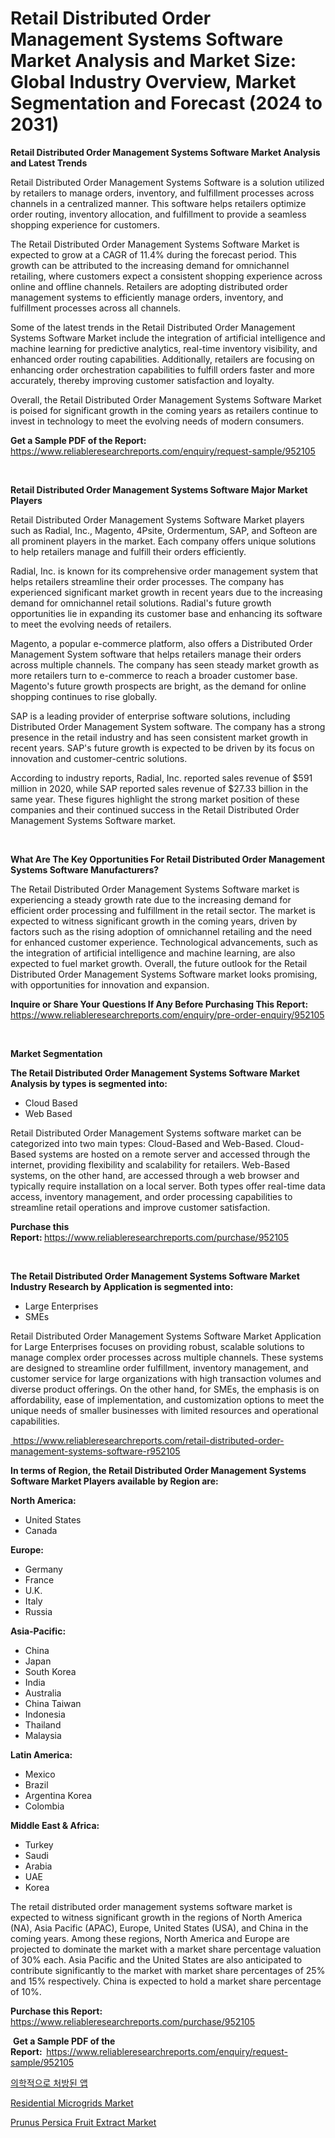 <p><h1>Retail Distributed Order Management Systems Software Market Analysis and Market Size: Global Industry Overview, Market Segmentation and Forecast (2024 to 2031)</h1></p><p><strong>Retail Distributed Order Management Systems Software Market Analysis and Latest Trends</strong></p>
<p><p>Retail Distributed Order Management Systems Software is a solution utilized by retailers to manage orders, inventory, and fulfillment processes across channels in a centralized manner. This software helps retailers optimize order routing, inventory allocation, and fulfillment to provide a seamless shopping experience for customers.</p><p>The Retail Distributed Order Management Systems Software Market is expected to grow at a CAGR of 11.4% during the forecast period. This growth can be attributed to the increasing demand for omnichannel retailing, where customers expect a consistent shopping experience across online and offline channels. Retailers are adopting distributed order management systems to efficiently manage orders, inventory, and fulfillment processes across all channels.</p><p>Some of the latest trends in the Retail Distributed Order Management Systems Software Market include the integration of artificial intelligence and machine learning for predictive analytics, real-time inventory visibility, and enhanced order routing capabilities. Additionally, retailers are focusing on enhancing order orchestration capabilities to fulfill orders faster and more accurately, thereby improving customer satisfaction and loyalty.</p><p>Overall, the Retail Distributed Order Management Systems Software Market is poised for significant growth in the coming years as retailers continue to invest in technology to meet the evolving needs of modern consumers.</p></p>
<p><strong>Get a Sample PDF of the Report:&nbsp;</strong> <a href="https://www.reliableresearchreports.com/enquiry/request-sample/952105">https://www.reliableresearchreports.com/enquiry/request-sample/952105</a></p>
<p>&nbsp;</p>
<p><strong>Retail Distributed Order Management Systems Software Major Market Players</strong></p>
<p><p>Retail Distributed Order Management Systems Software Market players such as Radial, Inc., Magento, 4Psite, Ordermentum, SAP, and Softeon are all prominent players in the market. Each company offers unique solutions to help retailers manage and fulfill their orders efficiently.</p><p>Radial, Inc. is known for its comprehensive order management system that helps retailers streamline their order processes. The company has experienced significant market growth in recent years due to the increasing demand for omnichannel retail solutions. Radial's future growth opportunities lie in expanding its customer base and enhancing its software to meet the evolving needs of retailers.</p><p>Magento, a popular e-commerce platform, also offers a Distributed Order Management System software that helps retailers manage their orders across multiple channels. The company has seen steady market growth as more retailers turn to e-commerce to reach a broader customer base. Magento's future growth prospects are bright, as the demand for online shopping continues to rise globally.</p><p>SAP is a leading provider of enterprise software solutions, including Distributed Order Management System software. The company has a strong presence in the retail industry and has seen consistent market growth in recent years. SAP's future growth is expected to be driven by its focus on innovation and customer-centric solutions.</p><p>According to industry reports, Radial, Inc. reported sales revenue of $591 million in 2020, while SAP reported sales revenue of $27.33 billion in the same year. These figures highlight the strong market position of these companies and their continued success in the Retail Distributed Order Management Systems Software market.</p></p>
<p>&nbsp;</p>
<p><strong>What Are The Key Opportunities For Retail Distributed Order Management Systems Software Manufacturers?</strong></p>
<p><p>The Retail Distributed Order Management Systems Software market is experiencing a steady growth rate due to the increasing demand for efficient order processing and fulfillment in the retail sector. The market is expected to witness significant growth in the coming years, driven by factors such as the rising adoption of omnichannel retailing and the need for enhanced customer experience. Technological advancements, such as the integration of artificial intelligence and machine learning, are also expected to fuel market growth. Overall, the future outlook for the Retail Distributed Order Management Systems Software market looks promising, with opportunities for innovation and expansion.</p></p>
<p><strong>Inquire or Share Your Questions If Any Before Purchasing This Report:</strong> <a href="https://www.reliableresearchreports.com/enquiry/pre-order-enquiry/952105">https://www.reliableresearchreports.com/enquiry/pre-order-enquiry/952105</a></p>
<p>&nbsp;</p>
<p><strong>Market Segmentation</strong></p>
<p><strong>The Retail Distributed Order Management Systems Software Market Analysis by types is segmented into:</strong></p>
<p><ul><li>Cloud Based</li><li>Web Based</li></ul></p>
<p><p>Retail Distributed Order Management Systems software market can be categorized into two main types: Cloud-Based and Web-Based. Cloud-Based systems are hosted on a remote server and accessed through the internet, providing flexibility and scalability for retailers. Web-Based systems, on the other hand, are accessed through a web browser and typically require installation on a local server. Both types offer real-time data access, inventory management, and order processing capabilities to streamline retail operations and improve customer satisfaction.</p></p>
<p><strong>Purchase this Report:&nbsp;</strong><a href="https://www.reliableresearchreports.com/purchase/952105">https://www.reliableresearchreports.com/purchase/952105</a></p>
<p>&nbsp;</p>
<p><strong>The Retail Distributed Order Management Systems Software Market Industry Research by Application is segmented into:</strong></p>
<p><ul><li>Large Enterprises</li><li>SMEs</li></ul></p>
<p><p>Retail Distributed Order Management Systems Software Market Application for Large Enterprises focuses on providing robust, scalable solutions to manage complex order processes across multiple channels. These systems are designed to streamline order fulfillment, inventory management, and customer service for large organizations with high transaction volumes and diverse product offerings. On the other hand, for SMEs, the emphasis is on affordability, ease of implementation, and customization options to meet the unique needs of smaller businesses with limited resources and operational capabilities.</p></p>
<p><a href="https://www.reliableresearchreports.com/retail-distributed-order-management-systems-software-r952105">&nbsp;https://www.reliableresearchreports.com/retail-distributed-order-management-systems-software-r952105</a></p>
<p><strong>In terms of Region, the Retail Distributed Order Management Systems Software Market Players available by Region are:</strong></p>
<p>
    <p> <strong> North America: </strong>
        <ul>
            <li>United States</li>
            <li>Canada</li>
        </ul>
        </p> 
    <p> <strong> Europe: </strong>
        <ul>
            <li>Germany</li>
            <li>France</li>
            <li>U.K.</li>
            <li>Italy</li>
            <li>Russia</li>
        </ul>
        </p> 
    <p> <strong> Asia-Pacific: </strong>
        <ul>
            <li>China</li>
            <li>Japan</li>
            <li>South Korea</li>
            <li>India</li>
            <li>Australia</li>
            <li>China Taiwan</li>
            <li>Indonesia</li>
            <li>Thailand</li>
            <li>Malaysia</li>
        </ul>
        </p> 
    <p> <strong> Latin America: </strong>
        <ul>
            <li>Mexico</li>
            <li>Brazil</li>
            <li>Argentina Korea</li>
            <li>Colombia</li>
        </ul>
        </p> 
    <p> <strong> Middle East & Africa: </strong>
        <ul>
            <li>Turkey</li>
            <li>Saudi</li>
            <li>Arabia</li>
            <li>UAE</li>
            <li>Korea</li>
        </ul>
    </p>
    </p>
<p><p>The retail distributed order management systems software market is expected to witness significant growth in the regions of North America (NA), Asia Pacific (APAC), Europe, United States (USA), and China in the coming years. Among these regions, North America and Europe are projected to dominate the market with a market share percentage valuation of 30% each. Asia Pacific and the United States are also anticipated to contribute significantly to the market with market share percentages of 25% and 15% respectively. China is expected to hold a market share percentage of 10%.</p></p>
<p><strong>Purchase this Report: </strong><a href="https://www.reliableresearchreports.com/purchase/952105">https://www.reliableresearchreports.com/purchase/952105</a></p>
<p>&nbsp;<strong>Get a Sample PDF of the Report:&nbsp;&nbsp;</strong><a href="https://www.reliableresearchreports.com/enquiry/request-sample/952105">https://www.reliableresearchreports.com/enquiry/request-sample/952105</a></p>
<p><strong></strong></p>
<p><p><a href="https://github.com/laholand/Market-Research-Report-List-3/blob/main/112031351260.md">의학적으로 처방된 앱</a></p><p><a href="https://www.linkedin.com/pulse/residential-microgrids-market-analysis-its-cagr-segmentation-jhkkf?trackingId=gfCtXPV3c1kZhBqI%2FpkcsA%3D%3D">Residential Microgrids Market</a></p><p><a href="https://www.linkedin.com/pulse/prunus-persica-fruit-extract-market-size-share-global-analysis-cvghe?trackingId=oOBq4pCGkkI7gVAxr6V%2FEg%3D%3D">Prunus Persica Fruit Extract Market</a></p></p>